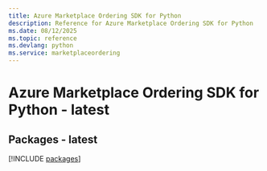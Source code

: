 ```yaml
---
title: Azure Marketplace Ordering SDK for Python
description: Reference for Azure Marketplace Ordering SDK for Python
ms.date: 08/12/2025
ms.topic: reference
ms.devlang: python
ms.service: marketplaceordering
---
```

# Azure Marketplace Ordering SDK for Python - latest
## Packages - latest
[!INCLUDE [packages](marketplace-ordering-index.md)]